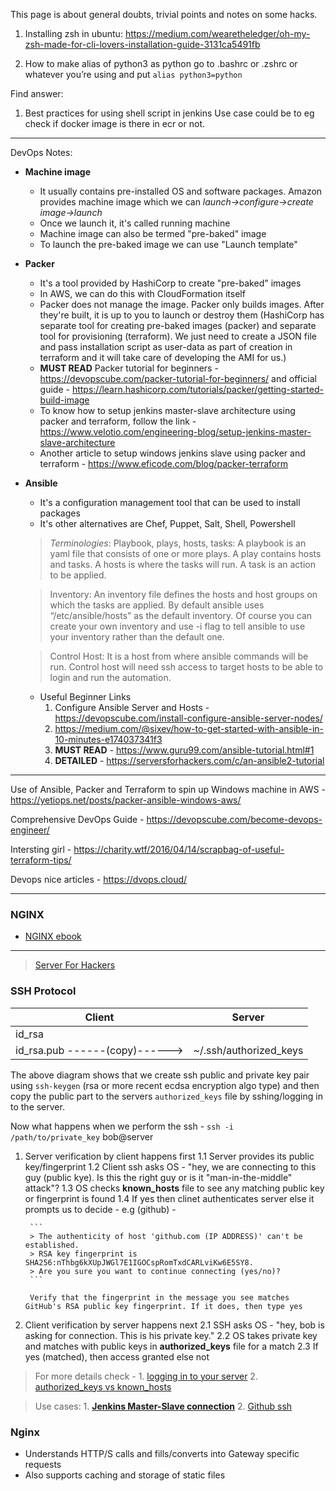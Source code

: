 This page is about general doubts, trivial points and notes on some hacks.

1. Installing zsh in ubuntu: https://medium.com/wearetheledger/oh-my-zsh-made-for-cli-lovers-installation-guide-3131ca5491fb

2. How to make alias of python3 as python
	go to .bashrc or .zshrc or whatever you’re using and put 
		`alias python3=python`



Find answer:

1. Best practices for using shell script in jenkins
Use case could be to eg check if docker image is there in ecr or not.


----- 
DevOps Notes:

- **Machine image**
	- It usually contains pre-installed OS and software packages. Amazon provides machine image which we can _launch->configure->create image->launch_
	- Once we launch it, it's called running machine
	- Machine image can also be termed "pre-baked" image
	- To launch the pre-baked image we can use "Launch template"

- **Packer**
	- It's a tool provided by HashiCorp to create "pre-baked" images
	- In AWS, we can do this with CloudFormation itself
	- Packer does not manage the image. Packer only builds images. After they're built, it is up to you to launch or destroy them
	(HashiCorp has separate tool for creating pre-baked images (packer) and separate tool for provisioning (terraform). We just need to create a JSON file and pass installation script as user-data as part of creation in terraform and it will take care of developing the AMI for us.)
	- **MUST READ** Packer tutorial for beginners - https://devopscube.com/packer-tutorial-for-beginners/ and official guide - https://learn.hashicorp.com/tutorials/packer/getting-started-build-image
	- To know how to setup jenkins master-slave architecture using packer and terraform, follow the link - https://www.velotio.com/engineering-blog/setup-jenkins-master-slave-architecture
	- Another article to setup windows jenkins slave using packer and terraform - https://www.eficode.com/blog/packer-terraform

- **Ansible**
	- It's a configuration management tool that can be used to install packages
	- It's other alternatives are Chef, Puppet, Salt, Shell, Powershell
	> _Terminologies_: Playbook, plays, hosts, tasks: A playbook is an yaml file that consists of one or more plays. A play contains hosts and tasks. A hosts is where the tasks will run. A task is an action to be applied.

	> Inventory: An inventory file defines the hosts and host groups on which the tasks are applied. By default ansible uses “/etc/ansible/hosts” as the default inventory. Of course you can create your own inventory and use -i flag to tell ansible to use your inventory rather than the default one.
	
	> Control Host: It is a host from where ansible commands will be run. Control host will need ssh access to target hosts to be able to login and run the automation.

	- Useful Beginner Links
		1. Configure Ansible Server and Hosts - https://devopscube.com/install-configure-ansible-server-nodes/ 
		2. https://medium.com/@sixev/how-to-get-started-with-ansible-in-10-minutes-e174037341f3
		3. **MUST READ** - https://www.guru99.com/ansible-tutorial.html#1
		4. **DETAILED** - https://serversforhackers.com/c/an-ansible2-tutorial

-----
Use of Ansible, Packer and Terraform to spin up Windows machine in AWS - https://yetiops.net/posts/packer-ansible-windows-aws/

Comprehensive DevOps Guide - https://devopscube.com/become-devops-engineer/ 

Intersting girl - https://charity.wtf/2016/04/14/scrapbag-of-useful-terraform-tips/

Devops nice articles - https://dvops.cloud/

-----

### NGINX

- [NGINX ebook](https://www.nginx.com/resources/library/complete-nginx-cookbook/?utm_medium=cpc&utm_source=google&utm_campaign=emea_dach-nx_mad&utm_content=eb-textad-retarget-cnvrt&_bt=491303871594&_bk=nginx%20cookbook&_bm=p&_bn=g&_bg=99541613406&gclid=CjwKCAjwvMqDBhB8EiwA2iSmPDkyzC-YPjaQZ30euPa-3qiI6ZGSjVO-SKGqcmjHXEdSnjnDTmecfRoC4IwQAvD_BwE)

-----

> [Server For Hackers](https://serversforhackers.com/s/start-here)

### SSH Protocol

| Client        | Server      |
| ------------- |-------------|
|id_rsa         |             |
|id_rsa.pub       ------(copy)------> |~/.ssh/authorized_keys |

The above diagram shows that we create ssh public and private key pair using `ssh-keygen` (rsa or more recent ecdsa encryption algo type) and then copy the public part to the servers `authorized_keys` file by sshing/logging in to the server.

Now what happens when we perform the ssh - `ssh -i /path/to/private_key` bob@server

1. Server verification by client happens first
	1.1 Server provides its public key/fingerprint
	1.2 Client ssh asks OS - "hey, we are connecting to this guy (public kye). Is this the right guy or is it "man-in-the-middle" attack"?
	1.3 OS checks **known_hosts** file to see any matching public key or fingerprint is found
	1.4 If yes then clinet authenticates server else it prompts us to decide - e.g (github) -

		```
		> The authenticity of host 'github.com (IP ADDRESS)' can't be established.
		> RSA key fingerprint is SHA256:nThbg6kXUpJWGl7E1IGOCspRomTxdCARLviKw6E5SY8.
		> Are you sure you want to continue connecting (yes/no)?
		```

		Verify that the fingerprint in the message you see matches GitHub's RSA public key fingerprint. If it does, then type yes

2. Client verification by server happens next
	2.1 SSH asks OS - "hey, bob is asking for connection. This is his private key."
	2.2 OS takes private key and matches with public keys in **authorized_keys** file for a match
	2.3 If yes (matched), then access granted else not

> For more details check - 1. [logging in to your server](https://serversforhackers.com/c/logging-into-your-server) 2. [authorized_keys vs known_hosts](https://security.stackexchange.com/questions/20706/what-is-the-difference-between-authorized-keys-and-known-hosts-file-for-ssh)

> Use cases: 1. **[Jenkins Master-Slave connection](https://dvops.cloud/2019/03/14/configuring-jenkins-slaves-on-aws-ec2/)** 2. [Github ssh](https://docs.github.com/en/github/authenticating-to-github/testing-your-ssh-connection)

### Nginx

- Understands HTTP/S calls and fills/converts into Gateway specific requests
- Also supports caching and storage of static files
